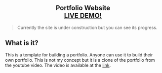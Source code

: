 <h2 align="center">
  Portfolio Website<br/>
  <a href="https://petitoff.netlify.app/" target="_blank">LIVE DEMO!</a>
</h2>

> Currently the site is under construction but you can see its progress.

## What is it?
This is a template for building a portfolio. Anyone can use it to build their own portfolio. This is not my concept but it is a clone of the portfolio from the youtube video. The video is available at the [link](https://youtu.be/G-Cr00UYokU).
